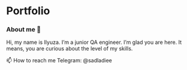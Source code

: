 # Portfolio

### About me :wave:

Hi, my name is Ilyuza. I’m a junior QA engineer. I’m glad you are here. It means, you are curious about the level of my skills.

📫 How to reach me Telegram: @sadladiee 
